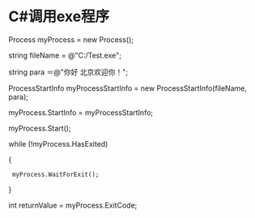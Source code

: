 # C#调用exe程序

  Process myProcess = new Process();
  
  string fileName = @"C:/Test.exe";
  
  string para ＝@"你好 北京欢迎你！";
  
  ProcessStartInfo myProcessStartInfo = new ProcessStartInfo(fileName, para);
  
  myProcess.StartInfo = myProcessStartInfo;
  
  myProcess.Start();
  
  while (!myProcess.HasExited)
  
  {
  
     myProcess.WaitForExit();
  
  }

  int returnValue = myProcess.ExitCode;
